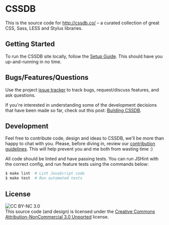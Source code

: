 
CSSDB
=====

This is the source code for http://cssdb.co/ – a curated collection of great CSS, Sass, LESS and Stylus libraries.


Getting Started
---------------

To run the CSSDB site locally, follow the [Setup Guide][setup]. This should have you up-and-running in no time.


Bugs/Features/Questions
-----------------------

Use the project [issue tracker][issues] to track bugs, request/discuss features, and ask questions.

If you're interested in understanding some of the development decisions that have been made so far, check out this post: [Building CSSDB][building-cssdb-post].


Development
-----------

Feel free to contribute code, design and ideas to CSSDB, we'll be more than happy to chat with you. Please, before diving in, review our [contribution guidelines][contributing]. This will help prevent you and me both from wasting time :)

All code should be linted and have passing tests. You can run JSHint with the correct config, and run feature tests using the commands below:

```sh
$ make lint  # Lint JavaScript code
$ make test  # Run automated tests
```


License
-------

![CC BY-NC 3.0](http://i.creativecommons.org/l/by-nc/3.0/88x31.png)  
This source code (and design) is licensed under the [Creative Commons Attribution-NonCommercial 3.0 Unported][cc-by-nc] license.



[building-cssdb-post]: http://rowanmanning.com/posts/building-cssdb/
[cc-by-nc]: http://creativecommons.org/licenses/by-nc/3.0/
[contributing]: CONTRIBUTING.md
[issues]: https://github.com/rowanmanning/cssdb/issues
[setup]: SETUP.md
